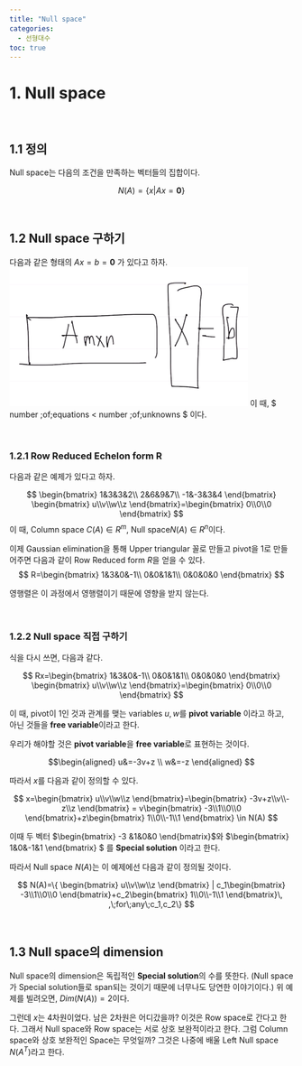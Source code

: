 ```yaml
---
title: "Null space"
categories:
  - 선형대수
toc: true
---
```

  
# 1. Null space

<br/>

## 1.1 정의
Null space는 다음의 조건을 만족하는 벡터들의 집합이다.

$$
N(A) = \{x|Ax=\textbf{0}\}
$$

<br/>

## 1.2 Null space 구하기
다음과 같은 형태의 $Ax=b=\textbf{0}$ 가 있다고 하자.
![Ax=0](images/Ax_b.png)
이 때, $ number \;of\;equations < number \;of\;unknowns $ 이다. 

<br/>

### 1.2.1 Row Reduced Echelon form R
다음과 같은 예제가 있다고 하자.

$$
\begin{bmatrix}
1&3&3&2\\
2&6&9&7\\
-1&-3&3&4
\end{bmatrix}
\begin{bmatrix}
u\\v\\w\\z
\end{bmatrix}=\begin{bmatrix}
0\\0\\0
\end{bmatrix}
$$
이 때, Column space $C(A)\in R^m$, Null space$N(A)\in R^n$이다.

이제 Gaussian elimination을 통해 Upper triangular 꼴로 만들고 pivot을 1로 만들어주면 다음과 같이 Row Reduced form $R$을
얻을 수 있다.
$$
R=\begin{bmatrix}
1&3&0&-1\\
0&0&1&1\\
0&0&0&0
\end{bmatrix}
$$

영행렬은 이 과정에서 영행렬이기 때문에 영향을 받지 않는다. 

<br/>

### 1.2.2 Null space 직접 구하기
식을 다시 쓰면, 다음과 같다.

$$
Rx=\begin{bmatrix}
1&3&0&-1\\
0&0&1&1\\
0&0&0&0
\end{bmatrix}
\begin{bmatrix}
u\\v\\w\\z
\end{bmatrix}=\begin{bmatrix}
0\\0\\0
\end{bmatrix}
$$

이 때, pivot이 1인 것과 관계를 맺는 variables $u,w$를 **pivot variable** 이라고 하고, 아닌 것들을 **free variable**이라고 한다.

우리가 해야할 것은 **pivot variable**을 **free variable**로 표현하는 것이다.

$$\begin{aligned}
u&=-3v+z \\
w&=-z
\end{aligned}
$$

따라서 $x$를 다음과 같이 정의할 수 있다.

$$
x=\begin{bmatrix}
u\\v\\w\\z
\end{bmatrix}=\begin{bmatrix}
-3v+z\\v\\-z\\z
\end{bmatrix}
= v\begin{bmatrix}
-3\\1\\0\\0
\end{bmatrix}+z\begin{bmatrix}
1\\0\\-1\\1
\end{bmatrix} \in N(A)
$$

이때 두 벡터 $\begin{bmatrix}
-3 &1&0&0
\end{bmatrix}$와 $\begin{bmatrix}
1&0&-1&1
\end{bmatrix} $ 를 **Special solution** 이라고 한다.

따라서 Null space $N(A)$는 이 예제에선 다음과 같이 정의될 것이다.

$$
N(A)=\{ \begin{bmatrix}
u\\v\\w\\z
\end{bmatrix} | c_1\begin{bmatrix}
-3\\1\\0\\0
\end{bmatrix}+c_2\begin{bmatrix}
1\\0\\-1\\1
\end{bmatrix}\, ,\;for\;any\;c_1,c_2\}
$$

<br/>

## 1.3 Null space의 dimension

Null space의 dimension은 독립적인 **Special solution**의 수를 뜻한다. (Null space가 Special solution들로 span되는 것이기 때문에 너무나도 당연한 이야기이다.)
위 예제를 빌려오면, $Dim(N(A))=2$이다. 

그런데 $x$는 4차원이었다. 남은 2차원은 어디갔을까? 이것은 Row space로 간다고 한다. 그래서 Null space와 Row space는 서로 
상호 보완적이라고 한다. 그럼 Column space와 상호 보완적인 Space는 무엇일까? 그것은 나중에 배울 Left Null space $N(A^T)$라고 한다.
